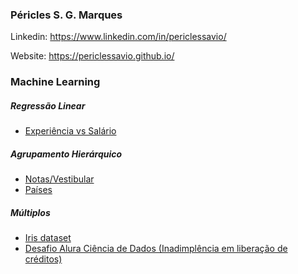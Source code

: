 ### Péricles S. G. Marques

Linkedin: https://www.linkedin.com/in/periclessavio/

Website: https://periclessavio.github.io/

### Machine Learning
##### Regressão Linear
 - [Experiência vs Salário](Outros/experiencia_vs_salario.ipynb)
##### Agrupamento Hierárquico
- [Notas/Vestibular](MBA%20em%20Data%20Science%20e%20Analytics/Agrupamento%20Hier%C3%A1rquico/Notas.ipynb)
- [Países](MBA%20em%20Data%20Science%20e%20Analytics/Agrupamento%20Hier%C3%A1rquico/Países.ipynb)

##### Múltiplos
 - [Iris dataset](Outros/iris_dataset.ipynb)
  - [Desafio Alura Ciência de Dados (Inadimplência em liberação de créditos)](https://github.com/PericlesSavio/Jupyter_Notebook/tree/main/Desafio%20Alura)